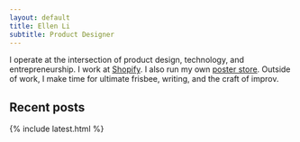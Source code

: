 ```yaml
---
layout: default
title: Ellen Li
subtitle: Product Designer
---
```


I operate at the intersection of product design, technology, and entrepreneurship. I work at [Shopify](http://shopify.com). I also run my own [poster store](http://enty.co). Outside of work, I make time for ultimate frisbee, writing, and the craft of improv.

## Recent posts

{% include latest.html %}

